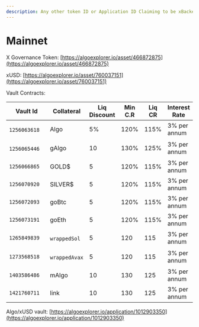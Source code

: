 ```yaml
---
description: Any other token ID or Application ID Claiming to be xBacked is a scam
---
```


# Mainnet

X Governance Token: [https://algoexplorer.io/asset/466872875](https://algoexplorer.io/asset/466872875)

xUSD: [https://algoexplorer.io/asset/760037151](https://algoexplorer.io/asset/760037151)

Vault Contracts:

<table><thead><tr><th width="192">Vault Id</th><th>Collateral </th><th>Liq Discount</th><th>Min C.R</th><th>Liq CR</th><th>Interest Rate</th></tr></thead><tbody><tr><td><p></p><pre class="language-typescript"><code class="lang-typescript">1256063618
</code></pre></td><td>Algo</td><td>5%</td><td>120%</td><td>115%</td><td>3% per annum</td></tr><tr><td><p></p><pre class="language-typescript"><code class="lang-typescript">1256065446
</code></pre></td><td>gAlgo</td><td>10</td><td>130%</td><td>125%</td><td>3% per annum</td></tr><tr><td><pre><code>1256066865
</code></pre></td><td>GOLD$</td><td>5</td><td>120%</td><td>115%</td><td>3% per annum</td></tr><tr><td><pre><code>1256070920
</code></pre></td><td>SILVER$</td><td>5</td><td>120%</td><td>115%</td><td>3% per annum</td></tr><tr><td><pre><code>1256072093
</code></pre></td><td>goBtc</td><td>5</td><td>120%</td><td>115%</td><td>3% per annum</td></tr><tr><td><pre><code>1256073191
</code></pre></td><td>goEth</td><td>5</td><td>120%</td><td>115%</td><td>3% per annum</td></tr><tr><td><pre><code>1265849839
</code></pre></td><td><p></p><pre class="language-typescript"><code class="lang-typescript">wrappedSol
</code></pre></td><td>5</td><td>120</td><td>115</td><td>3% per annum</td></tr><tr><td><pre><code>1273568518
</code></pre></td><td><p></p><pre class="language-typescript"><code class="lang-typescript">wrappedAvax
</code></pre></td><td>5</td><td>120</td><td>115</td><td>3% per annum</td></tr><tr><td><pre><code>1403586486
</code></pre></td><td>mAlgo</td><td>10</td><td>130</td><td>125</td><td>3% per annum</td></tr><tr><td><pre><code>1421760711
</code></pre></td><td>link</td><td>10</td><td>130</td><td>125</td><td>3% per annum</td></tr></tbody></table>



Algo/xUSD vault: [https://algoexplorer.io/application/1012903350](https://algoexplorer.io/application/1012903350)
